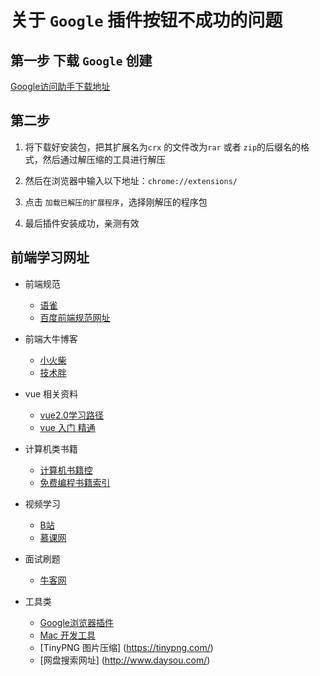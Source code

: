 # 关于 `Google` 插件按钮不成功的问题

## 第一步 下载 `Google` 创建

[Google访问助手下载地址](http://chromecj.com/productivity/2018-12/1695/download.html)

## 第二步

1. 将下载好安装包，把其扩展名为`crx` 的文件改为`rar` 或者 `zip`的后缀名的格式，然后通过解压缩的工具进行解压

2. 然后在浏览器中输入以下地址：`chrome://extensions/`

3. 点击 `加载已解压的扩展程序`，选择刚解压的程序包

4. 最后插件安装成功，亲测有效

## 前端学习网址

- 前端规范
  - [语雀](https://www.yuque.com/fe9/basic/stiqe2)
  - [百度前端规范网址](https://www.bookstack.cn/read/ecomfe-spec/package.md)

- 前端大牛博客
  - [小火柴](https://xiaohuochai.site/)
  - [技术胖](https://jspang.com/)

- vue 相关资料
  - [vue2.0学习路径](https://zhuanlan.zhihu.com/p/23134551)
  - [vue 入门 精通](https://www.w3cplus.com/blog/vue)

- 计算机类书籍
  - [计算机书籍控](http://bestcbooks.com/B002IIE01M/)
  - [免费编程书籍索引](https://github.com/qdlaoyao/free-programming-books-zh_CN)

- 视频学习
  - [B站](https://www.bilibili.com/)
  - [慕课网](https://www.imooc.com/)

- 面试刷题
  - [牛客网](https://www.nowcoder.com/)

- 工具类
  - [Google浏览器插件](http://chromecj.com/)
  - [Mac 开发工具](https://xclient.info/?t=471015245ab2744d6156411d5d92cffba996ad2d)
  - [TinyPNG 图片压缩] (https://tinypng.com/)
  - [网盘搜索网址] (http://www.daysou.com/)





